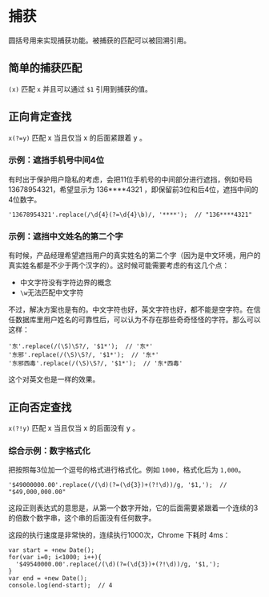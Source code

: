 # 捕获

圆括号用来实现捕获功能。被捕获的匹配可以被回溯引用。

## 简单的捕获匹配

`(x)` 匹配 `x` 并且可以通过 `$1` 引用到捕获的值。

## 正向肯定查找

`x(?=y)` 匹配 x 当且仅当 x 的后面紧跟着 y 。

### 示例：遮挡手机号中间4位

有时出于保护用户隐私的考虑，会把11位手机号的中间部分进行遮挡，例如号码 13678954321，希望显示为 136****4321 ，即保留前3位和后4位，遮挡中间的4位数字。

```
'13678954321'.replace(/\d{4}(?=\d{4}\b)/, '****');  // "136****4321"
```

### 示例：遮挡中文姓名的第二个字

有时候，产品经理希望遮挡用户的真实姓名的第二个字（因为是中文环境，用户的真实姓名都是不少于两个汉字的）。这时候可能需要考虑的有这几个点：

+ 中文字符没有字符边界的概念
+ `\w`无法匹配中文字符

不过，解决方案也是有的。中文字符也好，英文字符也好，都不能是空字符。在信任数据库里用户姓名的可靠性后，可以认为不存在那些奇奇怪怪的字符。那么可以这样：

```
'东'.replace(/(\S)\S?/, '$1*');  // '东*'
'东邪'.replace(/(\S)\S?/, '$1*');  // '东*'
'东邪西毒'.replace(/(\S)\S?/, '$1*');  // '东*西毒'
```

这个对英文也是一样的效果。

## 正向否定查找

`x(?!y)` 匹配 x 当且仅当 x 的后面没有 y 。

### 综合示例：数字格式化

把按照每3位加一个逗号的格式进行格式化。例如 `1000`，格式化后为 `1,000`。

```
'$49000000.00'.replace(/(\d)(?=(\d{3})+(?!\d))/g, '$1,');  // "$49,000,000.00"
```

这段正则表达式的意思是，从第一个数字开始，它的后面需要紧跟着一个连续的3的倍数个数字串，这个串的后面没有任何数字。

这段的执行速度是非常快的，连续执行1000次，Chrome 下耗时 4ms：

```
var start = +new Date();
for(var i=0; i<1000; i++){
  '$49540000.00'.replace(/(\d)(?=(\d{3})+(?!\d))/g, '$1,');
}
var end = +new Date();
console.log(end-start);  // 4
```